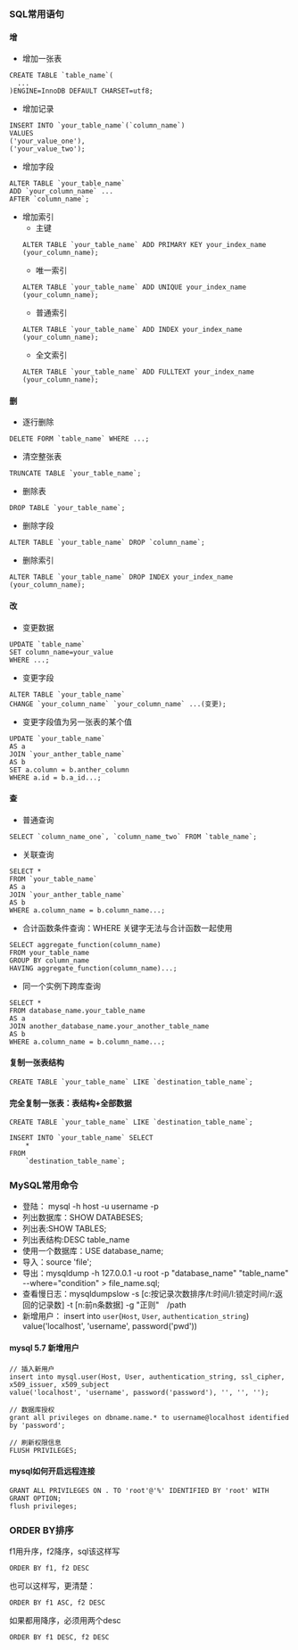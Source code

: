 ### SQL常用语句
#### 增
- 增加一张表
```
CREATE TABLE `table_name`(
  ...
)ENGINE=InnoDB DEFAULT CHARSET=utf8;
```

- 增加记录
```
INSERT INTO `your_table_name`(`column_name`)
VALUES
('your_value_one'),
('your_value_two');
```

- 增加字段
```
ALTER TABLE `your_table_name`
ADD `your_column_name` ...
AFTER `column_name`;
```

- 增加索引
  + 主键
  ```
  ALTER TABLE `your_table_name` ADD PRIMARY KEY your_index_name (your_column_name);
  ```
  + 唯一索引
  ```
  ALTER TABLE `your_table_name` ADD UNIQUE your_index_name (your_column_name);
  ```
  + 普通索引
  ```
  ALTER TABLE `your_table_name` ADD INDEX your_index_name (your_column_name);
  ```
  + 全文索引
  ```
  ALTER TABLE `your_table_name` ADD FULLTEXT your_index_name (your_column_name);
  ```

#### 删
- 逐行删除
```
DELETE FORM `table_name` WHERE ...;
```

- 清空整张表
```
TRUNCATE TABLE `your_table_name`;
```

- 删除表
```
DROP TABLE `your_table_name`;
```

- 删除字段
```
ALTER TABLE `your_table_name` DROP `column_name`;
```

- 删除索引
```
ALTER TABLE `your_table_name` DROP INDEX your_index_name (your_column_name);
```

#### 改
- 变更数据
```
UPDATE `table_name`
SET column_name=your_value
WHERE ...;
```

- 变更字段
```
ALTER TABLE `your_table_name`
CHANGE `your_column_name` `your_column_name` ...(变更);
```

- 变更字段值为另一张表的某个值
```
UPDATE `your_table_name`
AS a
JOIN `your_anther_table_name`
AS b
SET a.column = b.anther_column
WHERE a.id = b.a_id...;
```

#### 查
- 普通查询
```
SELECT `column_name_one`, `column_name_two` FROM `table_name`;
```

- 关联查询
```
SELECT *
FROM `your_table_name`
AS a
JOIN `your_anther_table_name`
AS b
WHERE a.column_name = b.column_name...;
```

- 合计函数条件查询：WHERE 关键字无法与合计函数一起使用
```
SELECT aggregate_function(column_name)
FROM your_table_name
GROUP BY column_name
HAVING aggregate_function(column_name)...;
```

- 同一个实例下跨库查询
```
SELECT *
FROM database_name.your_table_name
AS a
JOIN another_database_name.your_another_table_name
AS b
WHERE a.column_name = b.column_name...;
```

#### 复制一张表结构
```
CREATE TABLE `your_table_name` LIKE `destination_table_name`;
```

#### 完全复制一张表：表结构+全部数据
```
CREATE TABLE `your_table_name` LIKE `destination_table_name`;

INSERT INTO `your_table_name` SELECT
	*
FROM
	`destination_table_name`;
```

### MySQL常用命令
- 登陆： mysql -h host -u username -p
- 列出数据库：SHOW DATABESES;
- 列出表:SHOW TABLES;
- 列出表结构:DESC table_name
- 使用一个数据库：USE database_name;
- 导入：source 'file';
- 导出：mysqldump -h 127.0.0.1 -u root -p "database_name" "table_name" --where="condition" > file_name.sql;
- 查看慢日志：mysqldumpslow -s [c:按记录次数排序/t:时间/l:锁定时间/r:返回的记录数] -t [n:前n条数据] -g "正则"　/path
- 新增用户： insert into `user`(`Host`, `User`, `authentication_string`) value('localhost', 'username', password('pwd'))

#### mysql 5.7 新增用户

```
// 插入新用户
insert into mysql.user(Host, User, authentication_string, ssl_cipher, x509_issuer, x509_subject
value('localhost', 'username', password('password'), '', '', '');

// 数据库授权
grant all privileges on dbname.name.* to username@localhost identified by 'password';

// 刷新权限信息
FLUSH PRIVILEGES;
```

#### mysql如何开启远程连接

```
GRANT ALL PRIVILEGES ON . TO 'root'@'%' IDENTIFIED BY 'root' WITH GRANT OPTION;
flush privileges;
```

### ORDER BY排序

f1用升序，f2降序，sql该这样写
```
ORDER BY f1, f2 DESC
```

也可以这样写，更清楚：
```
ORDER BY f1 ASC, f2 DESC
```

如果都用降序，必须用两个desc
```
ORDER BY f1 DESC, f2 DESC
```